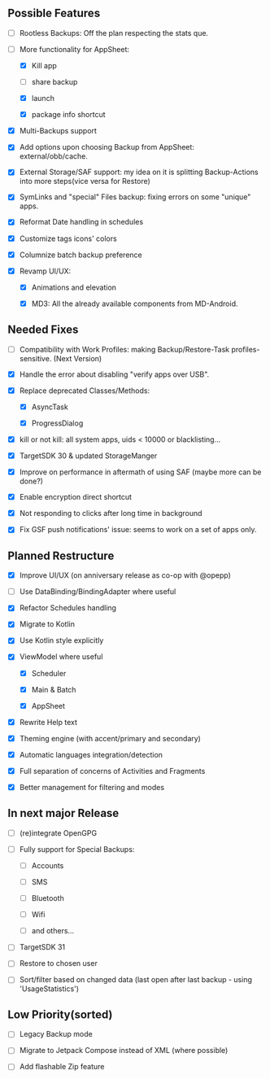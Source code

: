 ## Possible Features

- [ ] Rootless Backups: Off the plan respecting the stats que.

- [ ] More functionality for AppSheet:

  - [x] Kill app

  - [ ] share backup

  - [x] launch

  - [x] package info shortcut

- [x] Multi-Backups support

- [x] Add options upon choosing Backup from AppSheet: external/obb/cache.

- [x] External Storage/SAF support: my idea on it is splitting Backup-Actions into more steps(vice versa for Restore)

- [x] SymLinks and "special" Files backup: fixing errors on some "unique" apps.

- [x] Reformat Date handling in schedules

- [x] Customize tags icons' colors

- [x] Columnize batch backup preference

- [x] Revamp UI/UX:

    - [x] Animations and elevation

    - [x] MD3: All the already available components from MD-Android.

## Needed Fixes

- [ ] Compatibility with Work Profiles: making Backup/Restore-Task profiles-sensitive. (Next Version)

- [x] Handle the error about disabling "verify apps over USB".

- [x] Replace deprecated Classes/Methods:

  - [x] AsyncTask

  - [x] ProgressDialog

- [x] kill or not kill: all system apps, uids < 10000 or blacklisting...

- [x] TargetSDK 30 & updated StorageManger

- [x] Improve on performance in aftermath of using SAF (maybe more can be done?)

- [x] Enable encryption direct shortcut

- [x] Not responding to clicks after long time in background

- [x] Fix GSF push notifications' issue: seems to work on a set of apps only.

## Planned Restructure

- [x] Improve UI/UX (on anniversary release as co-op with @opepp)

- [ ] Use DataBinding/BindingAdapter where useful

- [x] Refactor Schedules handling

- [x] Migrate to Kotlin

- [x] Use Kotlin style explicitly

- [x] ViewModel where useful

  - [x] Scheduler

  - [x] Main & Batch

  - [x] AppSheet

- [x] Rewrite Help text

- [x] Theming engine (with accent/primary and secondary)

- [x] Automatic languages integration/detection

- [x] Full separation of concerns of Activities and Fragments

- [x] Better management for filtering and modes

## In next major Release

- [ ] (re)integrate OpenGPG

- [ ] Fully support for Special Backups:

  - [ ] Accounts

  - [ ] SMS

  - [ ] Bluetooth

  - [ ] Wifi

  - [ ] and others…

- [ ] TargetSDK 31

- [ ] Restore to chosen user

- [ ] Sort/filter based on changed data (last open after last backup - using 'UsageStatistics')

## Low Priority(sorted)

- [ ] Legacy Backup mode

- [ ] Migrate to Jetpack Compose instead of XML (where possible)

- [ ] Add flashable Zip feature